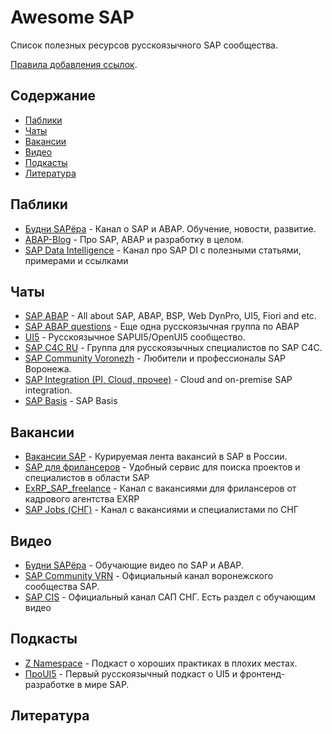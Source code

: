 # Awesome SAP

Список полезных ресурсов русскоязычного SAP сообщества.

[Правила добавления ссылок](/CONTRIBUTING.md).

## Содержание

- [Паблики](#паблики)
- [Чаты](#чаты)
- [Вакансии](#вакансии)
- [Видео](#Видео)
- [Подкасты](#Подкасты)
- [Литература](#Литература)

## Паблики

- [Будни SAPёра](https://t.me/budni_sapera) - Канал о SAP и ABAP. Обучение, новости, развитие.
- [ABAP-Blog](https://t.me/abapblog) - Про SAP, ABAP и разработку в целом.
- [SAP Data Intelligence](https://t.me/joinchat/VBzXQY3z8MksXz1c) - Канал про SAP DI с полезными статьями, примерами и ссылками 

## Чаты

- [SAP ABAP](https://t.me/sapabap) - All about SAP, ABAP, BSP, Web DynPro, UI5, Fiori and etc.
- [SAP ABAP questions](https://t.me/sap_abap_questions) - Еще одна русскоязычная группа по ABAP
- [UI5](https://t.me/ui5_js) - Русскоязычное SAPUI5/OpenUI5 сообщество.
- [SAP C4C RU](https://t.me/sap_c4c) - Группа для русскоязычных специалистов по SAP C4C.
- [SAP Community Voronezh](https://t.me/sapcmntvrn) - Любители и профессионалы SAP Воронежа.
- [SAP Integration (PI, Cloud, прочее)](https://t.me/sapintegration) - Cloud and on-premise SAP integration.
- [SAP Basis](https://t.me/sapbasisru) - SAP Basis

## Вакансии

- [Вакансии SAP](https://t.me/sapjobrus) - Курируемая лента вакансий в SAP в России.
- [SAP для фрилансеров](https://t.me/sapforfreelancer) - Удобный сервис для поиска проектов и специалистов в области SAP
- [ExRP_SAP_freelance](https://t.me/ExRP_SAP_Freelance) - Канал с вакансиями для фрилансеров от кадрового агентства EXRP
- [SAP Jobs (СНГ)](https://t.me/SAPJobsCIS) - Канал с вакансиями и специалистами по СНГ

## Видео

- [Будни SAPёра](https://www.youtube.com/channel/UCZWBJMMn4vLZc4nZiKbOD1g) - Обучающие видео по SAP и ABAP.
- [SAP Community VRN](https://www.youtube.com/channel/UC2NBS5QpCILSkkbRvfVA6fA) - Официальный канал воронежского сообщества SAP.
- [SAP CIS](https://www.youtube.com/user/SAPtvCIS/videos) - Официальный канал САП СНГ. Есть раздел с обучающим видео

## Подкасты

- [Z Namespace](https://ilyakaznacheev.github.io/z-namespace/) - Подкаст о хороших практиках в плохих местах.
- [ПроUI5](https://proui5.ru/) - Первый русскоязычный подкаст о UI5 и фронтенд-разработке в мире SAP.

## Литература
